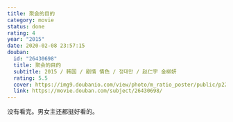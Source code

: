 ```yaml
---
title: 聚会的目的
category: movie
status: done
rating: 4
year: "2015"
date: 2020-02-08 23:57:15
douban:
  id: "26430698"
  title: 聚会的目的
  subtitle: 2015 / 韩国 / 剧情 情色 / 정대만 / 赵仁宇 金柳妍
  rating: 5.5
  cover: https://img9.doubanio.com/view/photo/m_ratio_poster/public/p2255185625.jpg
  link: https://movie.douban.com/subject/26430698/
---
```


没有看完。男女主还都挺好看的。
